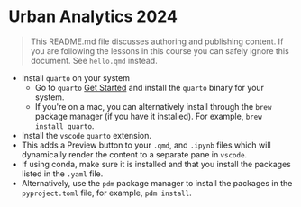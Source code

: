 # Urban Analytics 2024

> This README.md file discusses authoring and publishing content. If you are following the lessons in this course you can safely ignore this document. See `hello.qmd` instead.

- Install `quarto` on your system
  - Go to `quarto` [Get Started](https://quarto.org/docs/get-started/) and install the `quarto` binary for your system.
  - If you're on a mac, you can alternatively install through the `brew` package manager (if you have it installed). For example, `brew install quarto`.
- Install the `vscode` `quarto` extension.
- This adds a Preview button to your `.qmd`, and `.ipynb` files which will dynamically render the content to a separate pane in `vscode`.
- If using conda, make sure it is installed and that you install the packages listed in the `.yaml` file.
- Alternatively, use the `pdm` package manager to install the packages in the `pyproject.toml` file, for example, `pdm install`.
